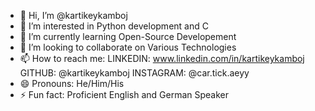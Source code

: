 - 👋 Hi, I’m @kartikeykamboj
- 👀 I’m interested in Python development and C
- 🌱 I’m currently learning Open-Source Developement
- 💞️ I’m looking to collaborate on Various Technologies
- 📫 How to reach me:
  LINKEDIN: www.linkedin.com/in/kartikeykamboj
  GITHUB: @kartikeykamboj
  INSTAGRAM: @car.tick.aeyy
- 😄 Pronouns: He/Him/His
- ⚡ Fun fact: Proficient English and German Speaker

<!---
kartikeykamboj/kartikeykamboj is a ✨ special ✨ repository because its `README.md` (this file) appears on your GitHub profile.
You can click the Preview link to take a look at your changes.
--->
